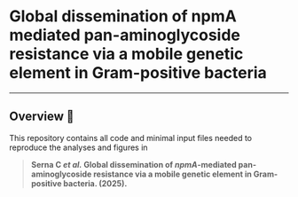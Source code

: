 # Global dissemination of npmA mediated pan-aminoglycoside resistance via a mobile genetic element in Gram-positive bacteria

---

## Overview 📄
This repository contains all code and minimal input files needed to reproduce the analyses and figures in  
> **Serna C *et al.* Global dissemination of *npmA*-mediated pan-aminoglycoside resistance via a mobile genetic element in Gram-positive bacteria. (2025).**
